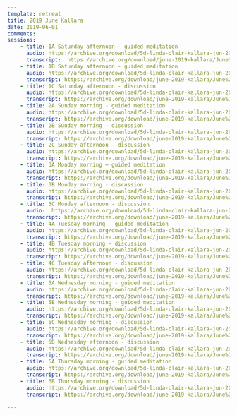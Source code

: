 ```yaml
---
template: retreat
title: 2019 June Kallara
date: 2019-06-01
comments: 
sessions:
    - title: 1A Saturday afternoon - guided meditation
      audio: https://archive.org/download/5d-linda-clair-kallara-jun-2019/2019%20June%20Kallara/1a-linda-clair-kallara-jun-2019.mp3
      transcript:  https://archive.org/download/june-2019-kallara/June%202019%20PDFs/1A%20June%202019%20Kallara.pdf
    - title: 1B Saturday afternoon - guided meditation
      audio: https://archive.org/download/5d-linda-clair-kallara-jun-2019/2019%20June%20Kallara/1b-linda-clair-kallara-jun-2019.mp3
      transcript: https://archive.org/download/june-2019-kallara/June%202019%20PDFs/1B%20June%202019%20Kallara%20.pdf
    - title: 1C Saturday afternoon - discussion
      audio: https://archive.org/download/5d-linda-clair-kallara-jun-2019/2019%20June%20Kallara/1c-linda-clair-kallara-jun-2019.mp3
      transcript: https://archive.org/download/june-2019-kallara/June%202019%20PDFs/1D%20June%202019%20Kallara.pdf
    - title: 2A Sunday morning - guided meditation
      audio: https://archive.org/download/5d-linda-clair-kallara-jun-2019/2019%20June%20Kallara/2a-linda-clair-kallara-jun-2019.mp3
      transcript: https://archive.org/download/june-2019-kallara/June%202019%20PDFs/2A%20June%202019%20Kallara.pdf
    - title: 2B Sunday morning - discussion
      audio: https://archive.org/download/5d-linda-clair-kallara-jun-2019/2c-linda-clair-kallara-jun-2019.mp3
      transcript: https://archive.org/download/june-2019-kallara/June%202019%20PDFs/2B%20June%202019%20Kallara.pdf
    - title: 2C Sunday afternoon - discussion
      audio: https://archive.org/download/5d-linda-clair-kallara-jun-2019/2019%20June%20Kallara/2d-linda-clair-kallara-jun-2019.mp3
      transcript: https://archive.org/download/june-2019-kallara/June%202019%20PDFs/2C%20June%202019%20Kallara.pdf
    - title: 3A Monday morning – guided meditation
      audio: https://archive.org/download/5d-linda-clair-kallara-jun-2019/2019%20June%20Kallara/3a-linda-clair-kallara-jun-2019.mp3
      transcript: https://archive.org/download/june-2019-kallara/June%202019%20PDFs/3A%20June%202019%20Kallara.pdf
    - title: 3B Monday morning - discussion
      audio: https://archive.org/download/5d-linda-clair-kallara-jun-2019/2019%20June%20Kallara/3b-linda-clair-kallara-jun-2019.mp3
      transcript: https://archive.org/download/june-2019-kallara/June%202019%20PDFs/3B%20June%202019%20Kallara.pdf
    - title: 3C Monday afternoon - discussion
      audio:  https://archive.org/download/5d-linda-clair-kallara-jun-2019/2019%20June%20Kallara/3c-linda-clair-kallara-jun-2019.mp3
      transcript: https://archive.org/download/june-2019-kallara/June%202019%20PDFs/3C%20June%202019%20Kallara.pdf
    - title: 4A Tuesday morning - guided meditation
      audio: https://archive.org/download/5d-linda-clair-kallara-jun-2019/2019%20June%20Kallara/4a-linda-clair-kallara-jun-2019.mp3
      transcript: https://archive.org/download/june-2019-kallara/June%202019%20PDFs/4A%20June%202019%20Kallara.pdf
    - title: 4B Tuesday morning - discussion
      audio: https://archive.org/download/5d-linda-clair-kallara-jun-2019/2019%20June%20Kallara/4b-linda-clair-kallara-jun-2019.mp3
      transcript: https://archive.org/download/june-2019-kallara/June%202019%20PDFs/4B%20June%202019%20Kallara.pdf
    - title: 4C Tuesday afternoon - discussion
      audio: https://archive.org/download/5d-linda-clair-kallara-jun-2019/2019%20June%20Kallara/4c-linda-clair-kallara-jun-2019.mp3
      transcript: https://archive.org/download/june-2019-kallara/June%202019%20PDFs/4C%20June%202019%20Kallara.pdf
    - title: 5A Wednesday morning - guided meditation
      audio: https://archive.org/download/5d-linda-clair-kallara-jun-2019/2019%20June%20Kallara/5a-linda-clair-kallara-jun-2019.mp3
      transcript: https://archive.org/download/june-2019-kallara/June%202019%20PDFs/5A%20June%202019%20Kallara.pdf
    - title: 5B Wednesday morning - guided meditation
      audio: https://archive.org/download/5d-linda-clair-kallara-jun-2019/2019%20June%20Kallara/5b-linda-clair-kallara-jun-2019.mp3
      transcript: https://archive.org/download/june-2019-kallara/June%202019%20PDFs/5B%20June%202019%20Kallara.pdf
    - title: 5C Wednesday morning - discussion
      audio: https://archive.org/download/5d-linda-clair-kallara-jun-2019/2019%20June%20Kallara/5c-linda-clair-kallara-jun-2019.mp3
      transcript: https://archive.org/download/june-2019-kallara/June%202019%20PDFs/5C%20June%202019%20Kallara.pdf
    - title: 5D Wednesday afternoon - discussion
      audio: https://archive.org/download/5d-linda-clair-kallara-jun-2019/2019%20June%20Kallara/5d-linda-clair-kallara-jun-2019.mp3
      transcript: https://archive.org/download/june-2019-kallara/June%202019%20PDFs/5D%20June%202019%20Kallara.pdf
    - title: 6A Thursday morning - guided meditation
      audio: https://archive.org/download/5d-linda-clair-kallara-jun-2019/2019%20June%20Kallara/6a-linda-clair-kallara-jun-2019.mp3
      transcript: https://archive.org/download/june-2019-kallara/June%202019%20PDFs/6A%20June%202019%20Kallara.pdf
    - title: 6B Thursday morning - discussion
      audio: https://archive.org/download/5d-linda-clair-kallara-jun-2019/2019%20June%20Kallara/6b-linda-clair-kallara-jun-2019.mp3
      transcript: https://archive.org/download/june-2019-kallara/June%202019%20PDFs/6B%20June%202019%20Kallara.pdf
      
---
```

